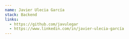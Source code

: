 ```yaml
---
name: Javier Ulecia García
stack: Backend
links:
  - https://github.com/javulegar
  - https://www.linkedin.com/in/javier-ulecia-garcía
---
```

